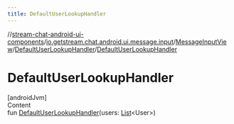 ```yaml
---
title: DefaultUserLookupHandler
---
```

//[stream-chat-android-ui-components](../../../../index.md)/[io.getstream.chat.android.ui.message.input](../../index.md)/[MessageInputView](../index.md)/[DefaultUserLookupHandler](index.md)/[DefaultUserLookupHandler](DefaultUserLookupHandler.md)



# DefaultUserLookupHandler  
[androidJvm]  
Content  
fun [DefaultUserLookupHandler](DefaultUserLookupHandler.md)(users: [List](https://kotlinlang.org/api/latest/jvm/stdlib/kotlin.collections/-list/index.html)&lt;User&gt;)  



